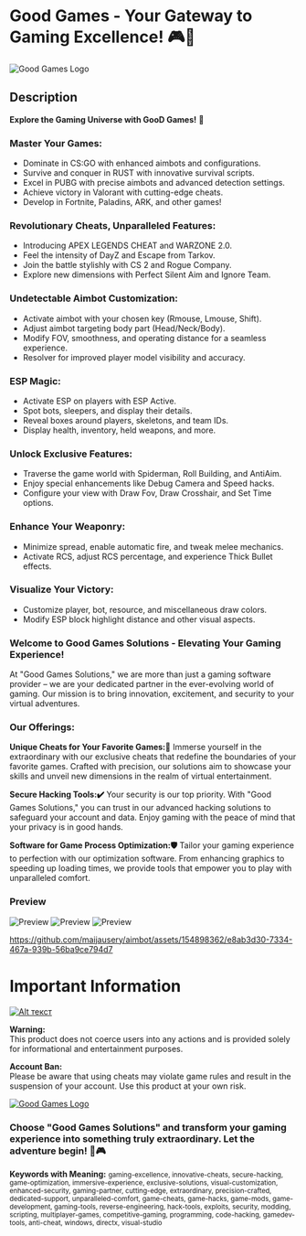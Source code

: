 # Good Games - Your Gateway to Gaming Excellence! 🎮🚀

![Good Games Logo](https://s3.timeweb.com/1f7344ba-1965520e-2817-4cbe-af09-45fc695f40be/zavlec3.png)

## Description

**Explore the Gaming Universe with GooD Games!** 🚀

### Master Your Games: 

- Dominate in CS:GO with enhanced aimbots and configurations.
- Survive and conquer in RUST with innovative survival scripts.
- Excel in PUBG with precise aimbots and advanced detection settings.
- Achieve victory in Valorant with cutting-edge cheats.
- Develop in Fortnite, Paladins, ARK, and other games!

### Revolutionary Cheats, Unparalleled Features: 

- Introducing APEX LEGENDS CHEAT and WARZONE 2.0.
- Feel the intensity of DayZ and Escape from Tarkov.
- Join the battle stylishly with CS 2 and Rogue Company.
- Explore new dimensions with Perfect Silent Aim and Ignore Team.

### Undetectable Aimbot Customization: 

- Activate aimbot with your chosen key (Rmouse, Lmouse, Shift).
- Adjust aimbot targeting body part (Head/Neck/Body).
- Modify FOV, smoothness, and operating distance for a seamless experience.
- Resolver for improved player model visibility and accuracy.

### ESP Magic: 

- Activate ESP on players with ESP Active.
- Spot bots, sleepers, and display their details.
- Reveal boxes around players, skeletons, and team IDs.
- Display health, inventory, held weapons, and more.

### Unlock Exclusive Features: 

- Traverse the game world with Spiderman, Roll Building, and AntiAim.
- Enjoy special enhancements like Debug Camera and Speed hacks.
- Configure your view with Draw Fov, Draw Crosshair, and Set Time options.

### Enhance Your Weaponry: 
- Minimize spread, enable automatic fire, and tweak melee mechanics.
- Activate RCS, adjust RCS percentage, and experience Thick Bullet effects.

### Visualize Your Victory: 

- Customize player, bot, resource, and miscellaneous draw colors.
- Modify ESP block highlight distance and other visual aspects.

### Welcome to Good Games Solutions - Elevating Your Gaming Experience! 

At "Good Games Solutions," we are more than just a gaming software provider – we are your dedicated partner in the ever-evolving world of gaming. Our mission is to bring innovation, excitement, and security to your virtual adventures.

### Our Offerings: 

**Unique Cheats for Your Favorite Games:👀** 
Immerse yourself in the extraordinary with our exclusive cheats that redefine the boundaries of your favorite games. Crafted with precision, our solutions aim to showcase your skills and unveil new dimensions in the realm of virtual entertainment.

**Secure Hacking Tools:✔️** 
Your security is our top priority. With "Good Games Solutions," you can trust in our advanced hacking solutions to safeguard your account and data. Enjoy gaming with the peace of mind that your privacy is in good hands.

**Software for Game Process Optimization:🛡** 
Tailor your gaming experience to perfection with our optimization software. From enhancing graphics to speeding up loading times, we provide tools that empower you to play with unparalleled comfort.

### Preview
![Preview](https://i.imgur.com/EtDtyZV.png)
![Preview](https://i.imgur.com/fTkWvOu.png)
![Preview](https://i.imgur.com/a4tDZzz.png)


https://github.com/maijausery/aimbot/assets/154898362/e8ab3d30-7334-467a-939b-56ba9ce794d7


# Important Information
[![Alt текст](https://s3.timeweb.com/1f7344ba-1965520e-2817-4cbe-af09-45fc695f40be/buy.png)](https://t.me/go0d_games)

**Warning:**   
This product does not coerce users into any actions and is provided solely for informational and entertainment purposes.

**Account Ban:**   
Please be aware that using cheats may violate game rules and result in the suspension of your account. Use this product at your own risk.

[![Good Games Logo](https://s3.timeweb.com/1f7344ba-1965520e-2817-4cbe-af09-45fc695f40be/Supp.png)](https://t.me/GGsupo)

### **Choose "Good Games Solutions" and transform your gaming experience into something truly extraordinary. Let the adventure begin! 🚀🎮**

**Keywords with Meaning:** <small>gaming-excellence, innovative-cheats, secure-hacking, game-optimization, immersive-experience, exclusive-solutions, visual-customization, enhanced-security, gaming-partner, cutting-edge, extraordinary, precision-crafted, dedicated-support, unparalleled-comfort, game-cheats, game-hacks, game-mods, game-development, gaming-tools, reverse-engineering, hack-tools, exploits, security, modding, scripting, multiplayer-games, competitive-gaming, programming, code-hacking, gamedev-tools, anti-cheat, windows, directx, visual-studio</small>

